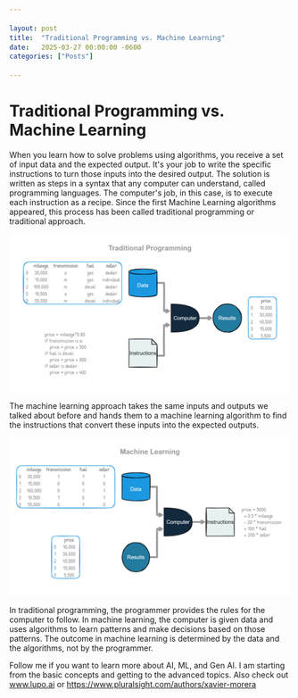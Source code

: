 ```yaml
---

layout: post
title:  "Traditional Programming vs. Machine Learning"
date:   2025-03-27 00:00:00 -0600
categories: ["Posts"] 

---
```


# Traditional Programming vs. Machine Learning

When you learn how to solve problems using algorithms, you receive a set of input data and the expected output. It's your job to write the specific instructions to turn those inputs into the desired output. The solution is written as steps in a syntax that any computer can understand, called programming languages. The computer's job, in this case, is to execute each instruction as a recipe. Since the first Machine Learning algorithms appeared, this process has been called traditional programming or traditional approach.

![traditional programming](/images/2025/traditional-programming.png)

The machine learning approach takes the same inputs and outputs we talked about before and hands them to a machine learning algorithm to find the instructions that convert these inputs into the expected outputs.

![machine learning](/images/2025/machine-learning.png)

In traditional programming, the programmer provides the rules for the computer to follow. In machine learning, the computer is given data and uses algorithms to learn patterns and make decisions based on those patterns. The outcome in machine learning is determined by the data and the algorithms, not by the programmer.

Follow me if you want to learn more about AI, ML, and Gen AI. I am starting from the basic concepts and getting to the advanced topics. Also check out www.lupo.ai or https://www.pluralsight.com/authors/xavier-morera 